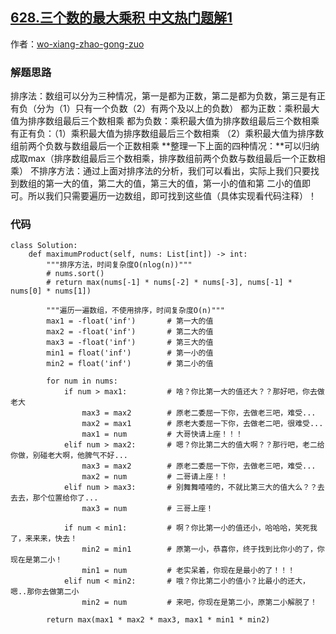 ## [628.三个数的最大乘积 中文热门题解1](https://leetcode.cn/problems/maximum-product-of-three-numbers/solutions/100000/pai-xu-fa-he-bu-pai-xu-de-fang-fa-du-zai-zhe-li-li)

作者：[wo-xiang-zhao-gong-zuo](https://leetcode.cn/u/wo-xiang-zhao-gong-zuo)
### 解题思路
排序法：数组可以分为三种情况，第一是都为正数，第二是都为负数，第三是有正有负（分为（1）只有一个负数（2）有两个及以上的负数）
       都为正数：乘积最大值为排序数组最后三个数相乘
       都为负数：乘积最大值为排序数组最后三个数相乘
       有正有负：（1）乘积最大值为排序数组最后三个数相乘
                （2）乘积最大值为排序数组前两个负数与数组最后一个正数相乘
       **整理一下上面的四种情况：**可以归纳成取max（排序数组最后三个数相乘，排序数组前两个负数与数组最后一个正数相乘）
不排序方法：通过上面对排序法的分析，我们可以看出，实际上我们只要找到数组的第一大的值，第二大的值，第三大的值，第一小的值和第            二小的值即可。所以我们只需要遍历一边数组，即可找到这些值（具体实现看代码注释）！

### 代码

```python3
class Solution:
    def maximumProduct(self, nums: List[int]) -> int:
        """排序方法，时间复杂度O(nlog(n))"""
        # nums.sort()
        # return max(nums[-1] * nums[-2] * nums[-3], nums[-1] * nums[0] * nums[1])

        """遍历一遍数组，不使用排序，时间复杂度O(n)"""
        max1 = -float('inf')       # 第一大的值
        max2 = -float('inf')       # 第二大的值
        max3 = -float('inf')       # 第三大的值
        min1 = float('inf')        # 第一小的值
        min2 = float('inf')        # 第二小的值

        for num in nums:
            if num > max1:         # 啥？你比第一大的值还大？？那好吧，你去做老大
                max3 = max2        # 原老二委屈一下你，去做老三吧，难受...
                max2 = max1        # 原老大委屈一下你，去做老二吧，很难受...
                max1 = num         # 大哥快请上座！！！
            elif num > max2:       # 嗯？你比第二大的值大啊？？那行吧，老二给你做，别碰老大啊，他脾气不好...
                max3 = max2        # 原老二委屈一下你，去做老三吧，难受...
                max2 = num         # 二哥请上座！！
            elif num > max3:       # 别舞舞喳喳的，不就比第三大的值大么？？去去去，那个位置给你了...
                max3 = num         # 三哥上座！
            
            if num < min1:         # 啊？你比第一小的值还小，哈哈哈，笑死我了，来来来，快去！
                min2 = min1        # 原第一小，恭喜你，终于找到比你小的了，你现在是第二小！
                min1 = num         # 老实呆着，你现在是最小的了！！！
            elif num < min2:       # 哦？你比第二小的值小？比最小的还大，嗯..那你去做第二小
                min2 = num         # 来吧，你现在是第二小，原第二小解脱了！
            
        return max(max1 * max2 * max3, max1 * min1 * min2)
```